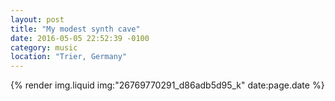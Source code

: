 ```yaml
---
layout: post
title: "My modest synth cave"
date: 2016-05-05 22:52:39 -0100
category: music
location: "Trier, Germany"
---
```


{% render img.liquid img:"26769770291_d86adb5d95_k" date:page.date %}

